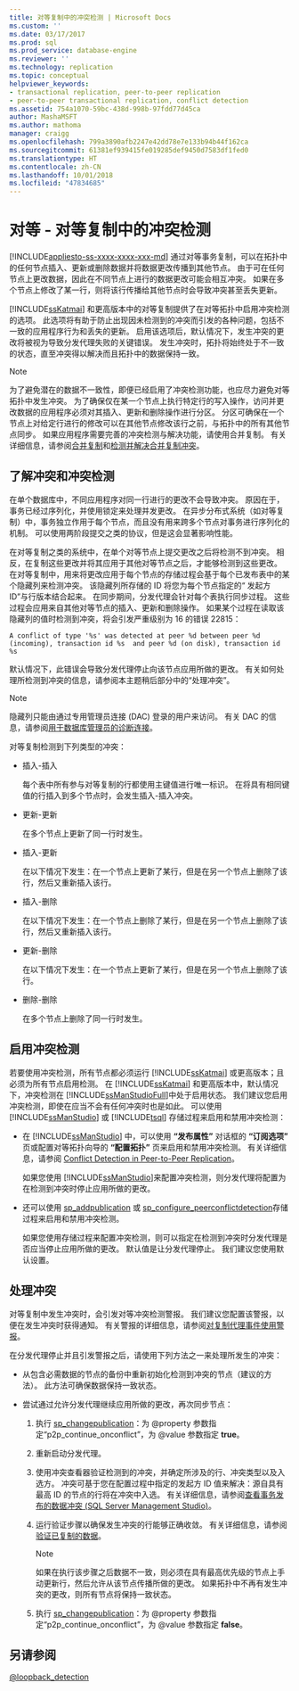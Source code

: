 ```yaml
---
title: 对等复制中的冲突检测 | Microsoft Docs
ms.custom: ''
ms.date: 03/17/2017
ms.prod: sql
ms.prod_service: database-engine
ms.reviewer: ''
ms.technology: replication
ms.topic: conceptual
helpviewer_keywords:
- transactional replication, peer-to-peer replication
- peer-to-peer transactional replication, conflict detection
ms.assetid: 754a1070-59bc-438d-998b-97fdd77d45ca
author: MashaMSFT
ms.author: mathoma
manager: craigg
ms.openlocfilehash: 799a3890afb2247e42dd78e7e133b94b44f162ca
ms.sourcegitcommit: 61381ef939415fe019285def9450d7583df1fed0
ms.translationtype: HT
ms.contentlocale: zh-CN
ms.lasthandoff: 10/01/2018
ms.locfileid: "47834685"
---
```

# <a name="peer-to-peer---conflict-detection-in-peer-to-peer-replication"></a>对等 - 对等复制中的冲突检测
[!INCLUDE[appliesto-ss-xxxx-xxxx-xxx-md](../../../includes/appliesto-ss-xxxx-xxxx-xxx-md.md)]
  通过对等事务复制，可以在拓扑中的任何节点插入、更新或删除数据并将数据更改传播到其他节点。 由于可在任何节点上更改数据，因此在不同节点上进行的数据更改可能会相互冲突。 如果在多个节点上修改了某一行，则将该行传播给其他节点时会导致冲突甚至丢失更新。  
  
 [!INCLUDE[ssKatmai](../../../includes/sskatmai-md.md)] 和更高版本中的对等复制提供了在对等拓扑中启用冲突检测的选项。 此选项将有助于防止出现因未检测到的冲突而引发的各种问题，包括不一致的应用程序行为和丢失的更新。 启用该选项后，默认情况下，发生冲突的更改将被视为导致分发代理失败的关键错误。 发生冲突时，拓扑将始终处于不一致的状态，直至冲突得以解决而且拓扑中的数据保持一致。  
  
> [!NOTE]  
>  为了避免潜在的数据不一致性，即便已经启用了冲突检测功能，也应尽力避免对等拓扑中发生冲突。 为了确保仅在某一个节点上执行特定行的写入操作，访问并更改数据的应用程序必须对其插入、更新和删除操作进行分区。 分区可确保在一个节点上对给定行进行的修改可以在其他节点修改该行之前，与拓扑中的所有其他节点同步。 如果应用程序需要完善的冲突检测与解决功能，请使用合并复制。 有关详细信息，请参阅[合并复制](../../../relational-databases/replication/merge/merge-replication.md)和[检测并解决合并复制冲突](../../../relational-databases/replication/merge/advanced-merge-replication-resolve-merge-replication-conflicts.md)。  
  
## <a name="understanding-conflicts-and-conflict-detection"></a>了解冲突和冲突检测  
 在单个数据库中，不同应用程序对同一行进行的更改不会导致冲突。 原因在于，事务已经过序列化，并使用锁定来处理并发更改。 在异步分布式系统（如对等复制）中，事务独立作用于每个节点，而且没有用来跨多个节点对事务进行序列化的机制。 可以使用两阶段提交之类的协议，但是这会显著影响性能。  
  
 在对等复制之类的系统中，在单个对等节点上提交更改之后将检测不到冲突。 相反，在复制这些更改并将其应用于其他对等节点之后，才能够检测到这些更改。 在对等复制中，用来将更改应用于每个节点的存储过程会基于每个已发布表中的某个隐藏列来检测冲突。 该隐藏列所存储的 ID 将您为每个节点指定的“  发起方 ID”与行版本结合起来。 在同步期间，分发代理会针对每个表执行同步过程。 这些过程会应用来自其他对等节点的插入、更新和删除操作。 如果某个过程在读取该隐藏列的值时检测到冲突，将会引发严重级别为 16 的错误 22815：  
  
 `A conflict of type '%s' was detected at peer %d between peer %d (incoming), transaction id %s  and peer %d (on disk), transaction id %s`  
  
 默认情况下，此错误会导致分发代理停止向该节点应用所做的更改。 有关如何处理所检测到冲突的信息，请参阅本主题稍后部分中的“处理冲突”。  
  
> [!NOTE]  
>  隐藏列只能由通过专用管理员连接 (DAC) 登录的用户来访问。 有关 DAC 的信息，请参阅[用于数据库管理员的诊断连接](../../../database-engine/configure-windows/diagnostic-connection-for-database-administrators.md)。  
  
 对等复制检测到下列类型的冲突：  
  
-   插入-插入  
  
     每个表中所有参与对等复制的行都使用主键值进行唯一标识。 在将具有相同键值的行插入到多个节点时，会发生插入-插入冲突。  
  
-   更新-更新  
  
     在多个节点上更新了同一行时发生。  
  
-   插入-更新  
  
     在以下情况下发生：在一个节点上更新了某行，但是在另一个节点上删除了该行，然后又重新插入该行。  
  
-   插入-删除  
  
     在以下情况下发生：在一个节点上删除了某行，但是在另一个节点上删除了该行，然后又重新插入该行。  
  
-   更新-删除  
  
     在以下情况下发生：在一个节点上更新了某行，但是在另一个节点上删除了该行。  
  
-   删除-删除  
  
     在多个节点上删除了同一行时发生。  
  
## <a name="enabling-conflict-detection"></a>启用冲突检测  
 若要使用冲突检测，所有节点都必须运行 [!INCLUDE[ssKatmai](../../../includes/sskatmai-md.md)] 或更高版本；且必须为所有节点启用检测。 在 [!INCLUDE[ssKatmai](../../../includes/sskatmai-md.md)] 和更高版本中，默认情况下，冲突检测在 [!INCLUDE[ssManStudioFull](../../../includes/ssmanstudiofull-md.md)]中处于启用状态。 我们建议您启用冲突检测，即使在应当不会有任何冲突时也是如此。 可以使用 [!INCLUDE[ssManStudio](../../../includes/ssmanstudio-md.md)] 或 [!INCLUDE[tsql](../../../includes/tsql-md.md)] 存储过程来启用和禁用冲突检测：  
  
-   在 [!INCLUDE[ssManStudio](../../../includes/ssmanstudio-md.md)] 中，可以使用 **“发布属性”** 对话框的 **“订阅选项”** 页或配置对等拓扑向导的 **“配置拓扑”** 页来启用和禁用冲突检测。 有关详细信息，请参阅 [Conflict Detection in Peer-to-Peer Replication](../../../relational-databases/replication/transactional/peer-to-peer-conflict-detection-in-peer-to-peer-replication.md)。  
  
     如果您使用 [!INCLUDE[ssManStudio](../../../includes/ssmanstudio-md.md)]来配置冲突检测，则分发代理将配置为在检测到冲突时停止应用所做的更改。  
  
-   还可以使用 [sp_addpublication](../../../relational-databases/system-stored-procedures/sp-addpublication-transact-sql.md) 或 [sp_configure_peerconflictdetection](../../../relational-databases/system-stored-procedures/sp-configure-peerconflictdetection-transact-sql.md)存储过程来启用和禁用冲突检测。  
  
     如果您使用存储过程来配置冲突检测，则可以指定在检测到冲突时分发代理是否应当停止应用所做的更改。 默认值是让分发代理停止。 我们建议您使用默认设置。  
  
## <a name="handling-conflicts"></a>处理冲突  
 对等复制中发生冲突时，会引发对等冲突检测警报。 我们建议您配置该警报，以便在发生冲突时获得通知。 有关警报的详细信息，请参阅[对复制代理事件使用警报](../../../relational-databases/replication/agents/use-alerts-for-replication-agent-events.md)。  
  
 在分发代理停止并且引发警报之后，请使用下列方法之一来处理所发生的冲突：  
  
-   从包含必需数据的节点的备份中重新初始化检测到冲突的节点（建议的方法）。 此方法可确保数据保持一致状态。  
  
-   尝试通过允许分发代理继续应用所做的更改，再次同步节点：  
  
    1.  执行 [sp_changepublication](../../../relational-databases/system-stored-procedures/sp-changepublication-transact-sql.md)：为 @property 参数指定“p2p_continue_onconflict”，为 @value 参数指定 **true**。  
  
    2.  重新启动分发代理。  
  
    3.  使用冲突查看器验证检测到的冲突，并确定所涉及的行、冲突类型以及入选方。 冲突可基于您在配置过程中指定的发起方 ID 值来解决：源自具有最高 ID 的节点的行将在冲突中入选。 有关详细信息，请参阅[查看事务发布的数据冲突 (SQL Server Management Studio)](../../../relational-databases/replication/view-data-conflicts-for-transactional-publications-sql-server-management-studio.md)。  
  
    4.  运行验证步骤以确保发生冲突的行能够正确收敛。 有关详细信息，请参阅[验证已复制的数据](../../../relational-databases/replication/validate-replicated-data.md)。  
  
        > [!NOTE]  
        >  如果在执行该步骤之后数据不一致，则必须在具有最高优先级的节点上手动更新行，然后允许从该节点传播所做的更改。 如果拓扑中不再有发生冲突的更改，则所有节点将保持一致状态。  
  
    5.  执行 [sp_changepublication](../../../relational-databases/system-stored-procedures/sp-changepublication-transact-sql.md)：为 @property 参数指定“p2p_continue_onconflict”，为 @value 参数指定 **false**。  
  
## <a name="see-also"></a>另请参阅  
 [@loopback_detection](../../../relational-databases/replication/transactional/peer-to-peer-transactional-replication.md)  
  
  
